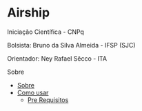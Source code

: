 # Airship

Iniciação Científica - CNPq

Bolsista: Bruno da Silva Almeida - IFSP (SJC)  
<p> Orientador: Ney Rafael Sêcco - ITA </p>


<p id="Sobre">Sobre </p>

<!--ts-->

   * [Sobre](#Sobre)
   * [Como usar](#como-usar)
      * [Pre Requisitos](#pre-requisitos)
      
<!--te-->
